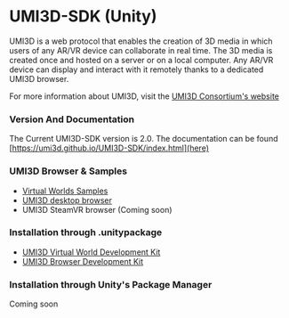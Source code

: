 # UMI3D-SDK (Unity)
UMI3D is a web protocol that enables the creation of 3D media in which users of any AR/VR device can collaborate in real time. The 3D media is created once and hosted on a server or on a local computer. Any AR/VR device can display and interact with it remotely thanks to a dedicated UMI3D browser. 

For more information about UMI3D, visit the [UMI3D Consortium's website](https://umi3d-consortium.org)

### Version And Documentation

The Current UMI3D-SDK version is 2.0.
The documentation can be found [https://umi3d.github.io/UMI3D-SDK/index.html](here)

### UMI3D Browser & Samples

* [Virtual Worlds Samples](https://github.com/UMI3D/UMI3D-Samples)
* [UMI3D desktop browser](https://github.com/UMI3D/UMI3D-Desktop-Browser)
* UMI3D SteamVR browser (Coming soon)

### Installation through .unitypackage

* [UMI3D Virtual World Development Kit](/Packages/edk.unitypackage)
* [UMI3D Browser Development Kit](/Packages/cdk.unitypackage)

### Installation through Unity's Package Manager

Coming soon
